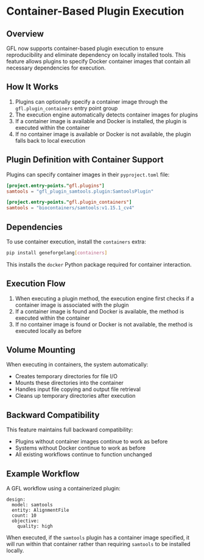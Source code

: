 # Container-Based Plugin Execution

## Overview

GFL now supports container-based plugin execution to ensure reproducibility and eliminate dependency on locally installed tools. This feature allows plugins to specify Docker container images that contain all necessary dependencies for execution.

## How It Works

1. Plugins can optionally specify a container image through the `gfl.plugin_containers` entry point group
2. The execution engine automatically detects container images for plugins
3. If a container image is available and Docker is installed, the plugin is executed within the container
4. If no container image is available or Docker is not available, the plugin falls back to local execution

## Plugin Definition with Container Support

Plugins can specify container images in their `pyproject.toml` file:

```toml
[project.entry-points."gfl.plugins"]
samtools = "gfl_plugin_samtools.plugin:SamtoolsPlugin"

[project.entry-points."gfl.plugin_containers"]
samtools = "biocontainers/samtools:v1.15.1_cv4"
```

## Dependencies

To use container execution, install the `containers` extra:

```bash
pip install geneforgelang[containers]
```

This installs the `docker` Python package required for container interaction.

## Execution Flow

1. When executing a plugin method, the execution engine first checks if a container image is associated with the plugin
2. If a container image is found and Docker is available, the method is executed within the container
3. If no container image is found or Docker is not available, the method is executed locally as before

## Volume Mounting

When executing in containers, the system automatically:
- Creates temporary directories for file I/O
- Mounts these directories into the container
- Handles input file copying and output file retrieval
- Cleans up temporary directories after execution

## Backward Compatibility

This feature maintains full backward compatibility:
- Plugins without container images continue to work as before
- Systems without Docker continue to work as before
- All existing workflows continue to function unchanged

## Example Workflow

A GFL workflow using a containerized plugin:

```gfl
design:
  model: samtools
  entity: AlignmentFile
  count: 10
  objective:
    quality: high
```

When executed, if the `samtools` plugin has a container image specified, it will run within that container rather than requiring `samtools` to be installed locally.

